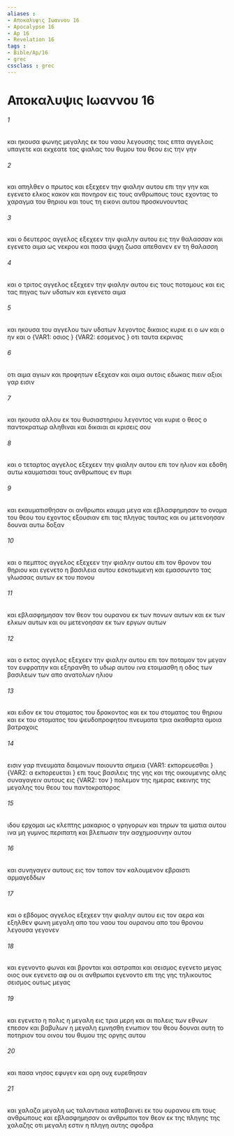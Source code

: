 ```yaml
---
aliases : 
- Αποκαλυψις Ιωαννου 16
- Apocalypse 16
- Ap 16
- Revelation 16
tags : 
- Bible/Ap/16
- grec
cssclass : grec
---
```


# Αποκαλυψις Ιωαννου 16

###### 1
και ηκουσα φωνης μεγαλης εκ του ναου λεγουσης τοις επτα αγγελοις υπαγετε και εκχεατε τας φιαλας του θυμου του θεου εις την γην
###### 2
και απηλθεν ο πρωτος και εξεχεεν την φιαλην αυτου επι την γην και εγενετο ελκος κακον και πονηρον εις τους ανθρωπους τους εχοντας το χαραγμα του θηριου και τους τη εικονι αυτου προσκυνουντας
###### 3
και ο δευτερος αγγελος εξεχεεν την φιαλην αυτου εις την θαλασσαν και εγενετο αιμα ως νεκρου και πασα ψυχη ζωσα απεθανεν εν τη θαλασση
###### 4
και ο τριτος αγγελος εξεχεεν την φιαλην αυτου εις τους ποταμους και εις τας πηγας των υδατων και εγενετο αιμα
###### 5
και ηκουσα του αγγελου των υδατων λεγοντος δικαιος κυριε ει ο ων και ο ην και ο  {VAR1: οσιος } {VAR2: εσομενος } οτι ταυτα εκρινας
###### 6
οτι αιμα αγιων και προφητων εξεχεαν και αιμα αυτοις εδωκας πιειν αξιοι γαρ εισιν
###### 7
και ηκουσα αλλου εκ του θυσιαστηριου λεγοντος ναι κυριε ο θεος ο παντοκρατωρ αληθιναι και δικαιαι αι κρισεις σου
###### 8
και ο τεταρτος αγγελος εξεχεεν την φιαλην αυτου επι τον ηλιον και εδοθη αυτω καυματισαι τους ανθρωπους εν πυρι
###### 9
και εκαυματισθησαν οι ανθρωποι καυμα μεγα και εβλασφημησαν το ονομα του θεου του εχοντος εξουσιαν επι τας πληγας ταυτας και ου μετενοησαν δουναι αυτω δοξαν
###### 10
και ο πεμπτος αγγελος εξεχεεν την φιαλην αυτου επι τον θρονον του θηριου και εγενετο η βασιλεια αυτου εσκοτωμενη και εμασσωντο τας γλωσσας αυτων εκ του πονου
###### 11
και εβλασφημησαν τον θεον του ουρανου εκ των πονων αυτων και εκ των ελκων αυτων και ου μετενοησαν εκ των εργων αυτων
###### 12
και ο εκτος αγγελος εξεχεεν την φιαλην αυτου επι τον ποταμον τον μεγαν τον ευφρατην και εξηρανθη το υδωρ αυτου ινα ετοιμασθη η οδος των βασιλεων των απο ανατολων ηλιου
###### 13
και ειδον εκ του στοματος του δρακοντος και εκ του στοματος του θηριου και εκ του στοματος του ψευδοπροφητου πνευματα τρια ακαθαρτα ομοια βατραχοις
###### 14
εισιν γαρ πνευματα δαιμονων ποιουντα σημεια  {VAR1: εκπορευεσθαι } {VAR2: α εκπορευεται } επι τους βασιλεις της γης και της οικουμενης ολης συναγαγειν αυτους εις  {VAR2: τον } πολεμον της ημερας εκεινης της μεγαλης του θεου του παντοκρατορος
###### 15
ιδου ερχομαι ως κλεπτης μακαριος ο γρηγορων και τηρων τα ιματια αυτου ινα μη γυμνος περιπατη και βλεπωσιν την ασχημοσυνην αυτου
###### 16
και συνηγαγεν αυτους εις τον τοπον τον καλουμενον εβραιστι αρμαγεδδων
###### 17
και ο εβδομος αγγελος εξεχεεν την φιαλην αυτου εις τον αερα και εξηλθεν φωνη μεγαλη απο του ναου του ουρανου απο του θρονου λεγουσα γεγονεν
###### 18
και εγενοντο φωναι και βρονται και αστραπαι και σεισμος εγενετο μεγας οιος ουκ εγενετο αφ ου οι ανθρωποι εγενοντο επι της γης τηλικουτος σεισμος ουτως μεγας
###### 19
και εγενετο η πολις η μεγαλη εις τρια μερη και αι πολεις των εθνων επεσον και βαβυλων η μεγαλη εμνησθη ενωπιον του θεου δουναι αυτη το ποτηριον του οινου του θυμου της οργης αυτου
###### 20
και πασα νησος εφυγεν και ορη ουχ ευρεθησαν
###### 21
και χαλαζα μεγαλη ως ταλαντιαια καταβαινει εκ του ουρανου επι τους ανθρωπους και εβλασφημησαν οι ανθρωποι τον θεον εκ της πληγης της χαλαζης οτι μεγαλη εστιν η πληγη αυτης σφοδρα
